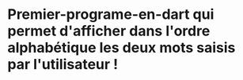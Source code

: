 # Premier-programe-en-dart qui permet d'afficher dans l'ordre alphabétique les deux mots saisis par l'utilisateur !
